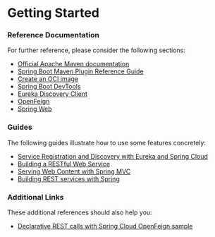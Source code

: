 # Getting Started

### Reference Documentation
For further reference, please consider the following sections:

* [Official Apache Maven documentation](https://maven.apache.org/guides/index.html)
* [Spring Boot Maven Plugin Reference Guide](https://docs.spring.io/spring-boot/docs/2.7.12/maven-plugin/reference/html/)
* [Create an OCI image](https://docs.spring.io/spring-boot/docs/2.7.12/maven-plugin/reference/html/#build-image)
* [Spring Boot DevTools](https://docs.spring.io/spring-boot/docs/2.7.12/reference/htmlsingle/#using.devtools)
* [Eureka Discovery Client](https://docs.spring.io/spring-cloud-netflix/docs/current/reference/html/#service-discovery-eureka-clients)
* [OpenFeign](https://docs.spring.io/spring-cloud-openfeign/docs/current/reference/html/)
* [Spring Web](https://docs.spring.io/spring-boot/docs/2.7.12/reference/htmlsingle/#web)

### Guides
The following guides illustrate how to use some features concretely:

* [Service Registration and Discovery with Eureka and Spring Cloud](https://spring.io/guides/gs/service-registration-and-discovery/)
* [Building a RESTful Web Service](https://spring.io/guides/gs/rest-service/)
* [Serving Web Content with Spring MVC](https://spring.io/guides/gs/serving-web-content/)
* [Building REST services with Spring](https://spring.io/guides/tutorials/rest/)

### Additional Links
These additional references should also help you:

* [Declarative REST calls with Spring Cloud OpenFeign sample](https://github.com/spring-cloud-samples/feign-eureka)

